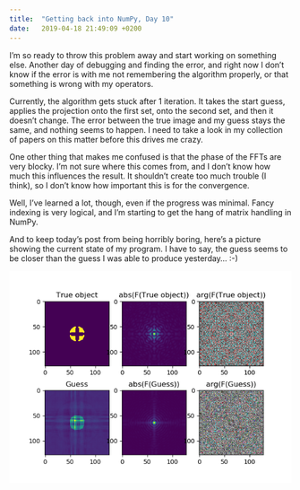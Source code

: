 ```yaml
---
title:  "Getting back into NumPy, Day 10"
date:   2019-04-18 21:49:09 +0200
---
```

I’m so ready to throw this problem away and start working on something else. Another day of debugging and finding the error, and right now I don’t know if the error is with me not remembering the algorithm properly, or that something is wrong with my operators.

Currently, the algorithm gets stuck after 1 iteration. It takes the start guess, applies the projection onto the first set, onto the second set, and then it doesn’t change. The error between the true image and my guess stays the same, and nothing seems to happen. I need to take a look in my collection of papers on this matter before this drives me crazy.

One other thing that makes me confused is that the phase of the FFTs are very blocky. I’m not sure where this comes from, and I don’t know how much this influences the result. It shouldn’t create too much trouble (I think), so I don’t know how important this is for the convergence.

Well, I’ve learned a lot, though, even if the progress was minimal. Fancy indexing is very logical, and I’m starting to get the hang of matrix handling in NumPy.

And to keep today’s post from being horribly boring, here’s a picture showing the current state of my program. I have to say, the guess seems to be closer than the guess I was able to produce yesterday… :-)

![Getting closer… or at least not further away. I hope…](/assets/blogpost_images/2019-04-18_01.png)